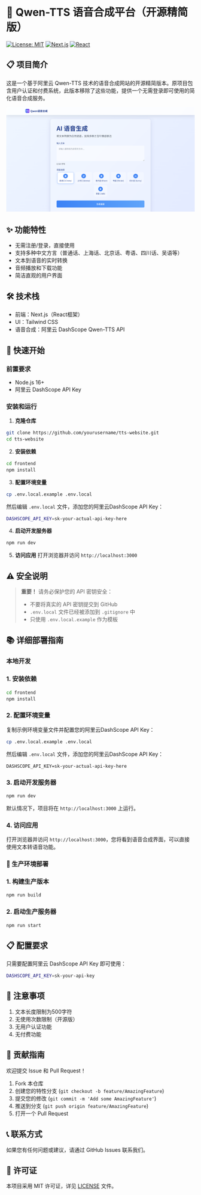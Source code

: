 # 🎵 Qwen-TTS 语音合成平台（开源精简版）

[![License: MIT](https://img.shields.io/badge/License-MIT-yellow.svg)](https://opensource.org/licenses/MIT)
[![Next.js](https://img.shields.io/badge/Next.js-14.0.0-black)](https://nextjs.org/)
[![React](https://img.shields.io/badge/React-18.2.0-blue)](https://reactjs.org/)

## 📋 项目简介

这是一个基于阿里云 Qwen-TTS 技术的语音合成网站的开源精简版本。原项目包含用户认证和付费系统，此版本移除了这些功能，提供一个无需登录即可使用的简化语音合成服务。

![Snipaste_2025-08-28_17-05-07](README.assets/Snipaste_2025-08-28_17-05-07.png)

## ✨ 功能特性

- 无需注册/登录，直接使用
- 支持多种中文方言（普通话、上海话、北京话、粤语、四川话、吴语等）
- 文本到语音的实时转换
- 音频播放和下载功能
- 简洁直观的用户界面

## 🛠️ 技术栈

- 前端：Next.js（React框架）
- UI：Tailwind CSS
- 语音合成：阿里云 DashScope Qwen-TTS API

## 🚀 快速开始

### 前置要求
- Node.js 16+ 
- 阿里云 DashScope API Key

### 安装和运行

1. **克隆仓库**
```bash
git clone https://github.com/yourusername/tts-website.git
cd tts-website
```

2. **安装依赖**
```bash
cd frontend
npm install
```

3. **配置环境变量**
```bash
cp .env.local.example .env.local
```

然后编辑 `.env.local` 文件，添加您的阿里云DashScope API Key：
```bash
DASHSCOPE_API_KEY=sk-your-actual-api-key-here
```

4. **启动开发服务器**
```bash
npm run dev
```

5. **访问应用**
打开浏览器并访问 `http://localhost:3000`

## ⚠️ 安全说明

> **重要！** 请务必保护您的 API 密钥安全：
> - 不要将真实的 API 密钥提交到 GitHub
> - `.env.local` 文件已经被添加到 `.gitignore` 中
> - 只使用 `.env.local.example` 作为模板

## 📚 详细部署指南

### 本地开发

### 1. 安装依赖

```bash
cd frontend
npm install
```

### 2. 配置环境变量

复制示例环境变量文件并配置您的阿里云DashScope API Key：

```bash
cp .env.local.example .env.local
```

然后编辑 `.env.local` 文件，添加您的阿里云DashScope API Key：

```
DASHSCOPE_API_KEY=sk-your-actual-api-key-here
```

### 3. 启动开发服务器

```bash
npm run dev
```

默认情况下，项目将在 `http://localhost:3000` 上运行。

### 4. 访问应用

打开浏览器并访问 `http://localhost:3000`，您将看到语音合成界面，可以直接使用文本转语音功能。

### 🚀 生产环境部署

### 1. 构建生产版本

```bash
npm run build
```

### 2. 启动生产服务器

```bash
npm run start
```

## 📋 配置要求

只需要配置阿里云 DashScope API Key 即可使用：

```bash
DASHSCOPE_API_KEY=sk-your-api-key
```

## 📝 注意事项

1. 文本长度限制为500字符
2. 无使用次数限制（开源版）
3. 无用户认证功能
4. 无付费功能

## 🤝 贡献指南

欢迎提交 Issue 和 Pull Request！

1. Fork 本仓库
2. 创建您的特性分支 (`git checkout -b feature/AmazingFeature`)
3. 提交您的修改 (`git commit -m 'Add some AmazingFeature'`)
4. 推送到分支 (`git push origin feature/AmazingFeature`)
5. 打开一个 Pull Request

## 📞 联系方式

如果您有任何问题或建议，请通过 GitHub Issues 联系我们。

## 📜 许可证

本项目采用 MIT 许可证，详见 [LICENSE](LICENSE) 文件。